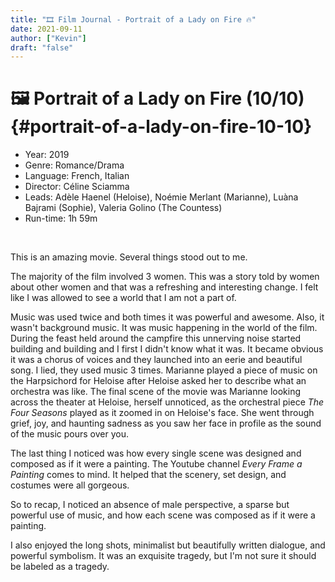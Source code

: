 ```yaml
---
title: "🎞 Film Journal - Portrait of a Lady on Fire 🔥"
date: 2021-09-11 
author: ["Kevin"]
draft: "false"
---
```


# 🖼 Portrait of a Lady on Fire (10/10) {#portrait-of-a-lady-on-fire-10-10}
-   Year: 2019
-   Genre: Romance/Drama
-   Language: French, Italian
-   Director: Céline Sciamma
-   Leads: Adèle Haenel (Heloise), Noémie Merlant (Marianne), Luàna Bajrami (Sophie), Valeria Golino (The Countess)
-   Run-time: 1h 59m

&nbsp;

This is an amazing movie. Several things stood out to me.

The majority of the film involved 3 women. This was a story told by women about other women and that was a refreshing and interesting change. I felt like I was allowed to see a world that I am not a part of.

Music was used twice and both times it was powerful and awesome. Also, it wasn't background music. It was music happening in the world of the film. During the feast held around the campfire this unnerving noise started building and building and I first I didn't know what it was. It became obvious it was a chorus of voices and they launched into an eerie and beautiful song. I lied, they used music 3 times. Marianne played a piece of music on the Harpsichord for Heloise after Heloise asked her to describe what an orchestra was like. The final scene of the movie was Marianne looking across the theater at Heloise, herself unnoticed, as the orchestral piece _The Four Seasons_ played as it zoomed in on Heloise's face. She went through grief, joy, and haunting sadness as you saw her face in profile as the sound of the music pours over you.

The last thing I noticed was how every single scene was designed and composed as if it were a painting. The Youtube channel _Every Frame a Painting_ comes to mind. It helped that the scenery, set design, and costumes were all gorgeous.

So to recap, I noticed an absence of male perspective, a sparse but powerful use of music, and how each scene was composed as if it were a painting.

I also enjoyed the long shots, minimalist but beautifully written dialogue, and powerful symbolism. It was an exquisite tragedy, but I'm not sure it should be labeled as a tragedy.
